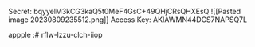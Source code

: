 Secret: bqyyelM3kCG3kaQ5t0MeF4GsC+49QHjCRsQHXEsQ
![[Pasted image 20230809235512.png]]
Access Key:
AKIAWMN44DCS7NAPSQ7L


appple :# rflw-lzzu-clch-iiop
